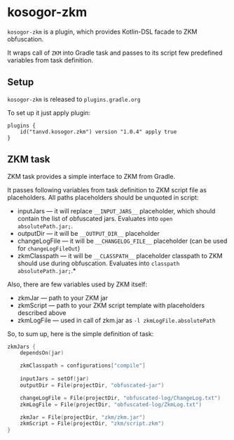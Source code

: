 # kosogor-zkm

`kosogor-zkm` is a plugin, which provides Kotlin-DSL facade to ZKM obfuscation.

It wraps call of `ZKM` into Gradle task and passes to its script few predefined variables from task definition.

## Setup

`kosogor-zkm` is released to `plugins.gradle.org`

To set up it just apply plugin: 

```
plugins {
    id("tanvd.kosogor.zkm") version "1.0.4" apply true
}
```
## ZKM task

ZKM task provides a simple interface to ZKM from Gradle.

It passes following variables from task definition to ZKM script file as placeholders. All paths placeholders should be unquoted in script:
* inputJars &mdash; it will replace `__INPUT_JARS__` placeholder, which should contain the list of obfuscated jars. Evaluates into `open absolutePath.jar;`.
* outputDir &mdash; it will be `__OUTPUT_DIR__` placeholder
* changeLogFile &mdash; it will be `__CHANGELOG_FILE__` placeholder (can be used for `changeLogFileOut`)
* zkmClasspath &mdash; it will be `__CLASSPATH__` placeholder classpath to ZKM should use during obfuscation. Evaluates into `classpath absolutePath.jar;`.* 

Also, there are few variables used by ZKM itself:
* zkmJar &mdash; path to your ZKM jar
* zkmScript &mdash; path to your ZKM script template with placeholders described above
* zkmLogFile &mdash; used in call of zkm.jar as `-l zkmLogFile.absolutePath`

So, to sum up, here is the simple definition of task:

```kotlin
zkmJars {
    dependsOn(jar)

    zkmClasspath = configurations["compile"]
    
    inputJars = setOf(jar)
    outputDir = File(projectDir, "obfuscated-jar")

    changeLogFile = File(projectDir, "obfuscated-log/ChangeLog.txt")
    zkmLogFile = File(projectDir, "obfuscated-log/ZkmLog.txt")

    zkmJar = File(projectDir, "zkm/zkm.jar")
    zkmScript = File(projectDir, "zkm/script.zkm")
}
```
